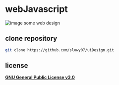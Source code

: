 # webJavascript
![image](https://www.incimages.com/uploaded_files/image/1920x1080/getty_837392998_411522.jpg)
some web design


## clone repository
```bash
git clone https://github.com/slowy07/uiDesign.git
```
## license
[**GNU General Public License v3.0**](https://github.com/slowy07/uiDesign/blob/main/LICENSE)
